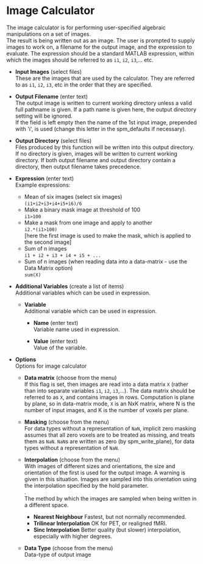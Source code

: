 # Image Calculator  
The image calculator is for performing user-specified algebraic manipulations on a set of images.   
The result is being written out as an image. The user is prompted to supply images to work on, a filename for the output image, and the expression to evaluate. The expression should be a standard MATLAB expression, within which the images should be referred to as ``i1``, ``i2``, ``i3``,... etc.   

* **Input Images** (select files)  
These are the images that are used by the calculator.  They are referred to as ``i1``, ``i2``, ``i3``, etc in the order that they are specified.   

* **Output Filename** (enter text)  
The output image is written to current working directory unless a valid full pathname is given. If a path name is given here, the output directory setting will be ignored.   
If the field is left empty then the name of the 1st input image, prepended with 'i', is used (change this letter in the spm_defaults if necessary).   

* **Output Directory** (select files)  
Files produced by this function will be written into this output directory. If no directory is given, images will be written to current working directory. If both output filename and output directory contain a directory, then output filename takes precedence.   

* **Expression** (enter text)  
Example expressions:   
    * Mean of six images (select six images)   
          ``(i1+i2+i3+i4+i5+i6)/6``   
    * Make a binary mask image at threshold of 100   
          ``i1>100``   
    * Make a mask from one image and apply to another   
          ``i2.*(i1>100)``   
      [here the first image is used to make the mask, which is applied to the second image]   
    * Sum of n images   
          ``i1 + i2 + i3 + i4 + i5 + ...``   
    * Sum of n images (when reading data into a data-matrix - use the Data Matrix option)   
          ``sum(X)``   

* **Additional Variables** (create a list of items)  
Additional variables which can be used in expression.   

    * **Variable**   
    Additional variable which can be used in expression.   

        * **Name** (enter text)  
        Variable name used in expression.   

        * **Value** (enter text)  
        Value of the variable.   

* **Options**   
Options for image calculator   

    * **Data matrix** (choose from the menu)  
    If this flag is set, then images are read into a data matrix ``X`` (rather than into separate variables ``i1``, ``i2``, ``i3``,...). The data matrix  should be referred to as ``X``, and contains images in rows. Computation is plane by plane, so in data-matrix mode, ``X`` is an NxK matrix, where N is the number of input images, and K is the number of voxels per plane.   

    * **Masking** (choose from the menu)  
    For data types without a representation of ``NaN``, implicit zero masking assumes that all zero voxels are to be treated as missing, and treats them as ``NaN``. ``NaN``s are written as zero (by spm_write_plane), for data types without a representation of ``NaN``.   

    * **Interpolation** (choose from the menu)  
    With images of different sizes and orientations, the size and orientation of the first is used for the output image. A warning is given in this situation. Images are sampled into this orientation using the interpolation specified by the hold parameter.   
    .   
    The method by which the images are sampled when being written in a different space.   
        - **Nearest Neighbour**       Fastest, but not normally recommended.   
        - **Trilinear Interpolation** OK for PET, or realigned fMRI.   
        - **Sinc Interpolation**      Better quality (but slower) interpolation, especially with higher degrees.   

    * **Data Type** (choose from the menu)  
    Data-type of output image   
